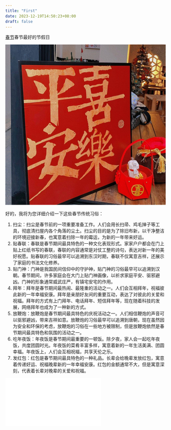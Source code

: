 ```yaml
---
title: "First"
date: 2023-12-19T14:50:23+08:00
draft: false
---
```





[春节](https://ahkevinxy.github.io)春节最好的节假日



![markdown](/images/cj.jpg)

好的，我将为您详细介绍一下这些春节传统习俗：
1. 扫尘：扫尘是春节前的一项重要准备工作。人们会用长扫帚、鸡毛掸子等工具，彻底清扫屋内各个角落的尘土。扫尘的目的是为了除旧布新，以干净整洁的环境迎接新春，也寓意着扫除一年的霉运，为新的一年带来好运。
2. 贴春联：春联是春节期间最具特色的一种文化表现形式。家家户户都会在门上贴上红纸书写的春联，春联的内容通常是对仗工整的诗句，表达对新一年的美好祝愿。贴春联的习俗最早可以追溯到东汉时期，春联不仅寓意吉祥，还展示了家庭的书法文化修养。
3. 贴门神：门神是我国民间信仰中的守护神，贴门神的习俗最早可以追溯到汉朝。春节期间，许多家庭会在大门上贴门神画像，以祈求家庭平安、驱邪避凶。门神的形象通常威武庄严，有镇宅安宅的作用。
4. 拜年：拜年是春节期间最热闹、最隆重的活动之一。人们会互相拜年，祝福彼此新的一年幸福安康。拜年是亲朋好友间的重要互动，表达了对彼此的关爱和祝福。拜年的方式有上门拜年、电话拜年、短信拜年等，现在随着科技的发展，网络拜年也成为了一种新的方式。
5. 放鞭炮：放鞭炮是春节期间最具特色的庆祝活动之一。人们相信鞭炮的声音可以驱邪避凶，带来吉祥如意。放鞭炮的习俗最早可以追溯到唐朝，现在虽然因为安全和环保的考虑，放鞭炮的习俗在一些地方被限制，但是放鞭炮依然是春节期间最具特色和氛围的活动之一。
6. 吃年夜饭：年夜饭是春节期间最重要的一顿饭。除夕夜，家人会一起吃年夜饭，共度团圆时光。年夜饭的菜肴丰富多样，寓意着新的一年生活美满、团圆幸福。年夜饭上，人们会互相祝福，共享天伦之乐。
7.  发红包：红包是春节期间最具特色的一种礼品。长辈会给晚辈发放红包，寓意着传递好运、祝福晚辈新的一年幸福安康。红包的金额通常不大，但是寓意深刻，代表着长辈对晚辈的关爱和祝福。



<iframe src="//player.bilibili.com/player.html?aid=350419476&bvid=BV15R4y1e7i7&cid=969450134&p=1" scrolling="no" border="0" frameborder="no" framespacing="0" allowfullscreen="true"> </iframe>
